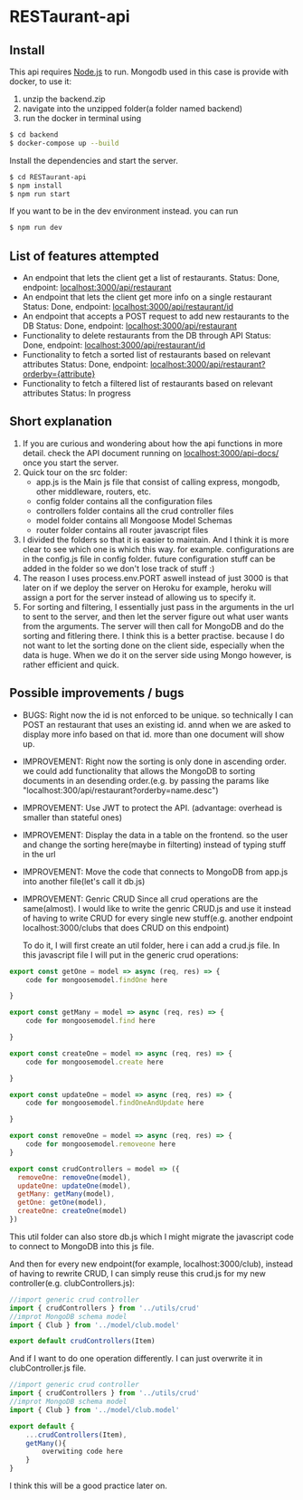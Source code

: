 # RESTaurant-api
## Install
This api requires [Node.js](https://nodejs.org/) to run.
Mongodb used in this case is provide with docker, to use it: 
1. unzip the backend.zip
2. navigate into the unzipped folder(a folder named backend)
2. run the docker in terminal using 
```sh
$ cd backend
$ docker-compose up --build
```


Install the dependencies and start the server.
```sh
$ cd RESTaurant-api
$ npm install
$ npm run start
```
If you want to be in the dev environment instead. you can run
```sh
$ npm run dev
```

## List of features attempted
- An endpoint that lets the client get a list of restaurants. 
    Status: Done, endpoint: [localhost:3000/api/restaurant](localhost:3000/api/restaurant)
- An endpoint that lets the client get more info on a single restaurant
    Status: Done, endpoint: [localhost:3000/api/restaurant/id](localhost:3000/api/restaurant/1)
- An endpoint that accepts a POST request to add new restaurants to the DB
    Status: Done, endpoint: [localhost:3000/api/restaurant](localhost:3000/api/restaurant)
- Functionality to delete restaurants from the DB through API
    Status: Done, endpoint: [localhost:3000/api/restaurant/id](localhost:3000/api/restaurant/id)
- Functionality to fetch a sorted list of restaurants based on relevant attributes
    Status: Done, endpoint: [localhost:3000/api/restaurant?orderby={attribute}](localhost:3000/api/restaurant?orderby={attribute})
- Functionality to fetch a filtered list of restaurants based on relevant attributes
    Status: In progress

## Short explanation
1. If you are curious and wondering about how the api functions in more detail. check the API document running on [localhost:3000/api-docs/](http://localhost:3000/api-docs/) once you start the server.
2. Quick tour on the src folder: 
    -   app.js is the Main js file that consist of calling express, mongodb, other middleware, routers, etc.
    -   config folder contains all the configuration files
    -   controllers folder contains all the crud controller files
    -   model folder contains all Mongoose Model Schemas
    -   router folder contains all router javascript files
3. I divided the folders so that it is easier to maintain. And I think it is more clear to see which one is which this way. for example. configurations are in the config.js file in config folder. future configuration stuff can be added in the folder so we don't lose track of stuff :)
4. The reason I uses process.env.PORT aswell instead of just 3000 is that later on if we deploy the server on Heroku for example, heroku will assign a port for the server instead of allowing us to specify it.
5. For sorting and filtering, I essentially just pass in the arguments in the url to sent to the server, and then let the server figure out what user wants from the arguments. The server will then call for MongoDB and do the sorting and fitlering there. I think this is a better practise. because I do not want to let the sorting done on the client side, especially when the data is huge. When we do it on the server side using Mongo however, is rather efficient and quick. 
## Possible improvements / bugs
- BUGS: Right now the id is not enforced to be unique. so technically I can POST an restaurant that uses an existing id. annd when we are asked to display more info based on that id. more than one document will show up.
- IMPROVEMENT: Right now the sorting is only done in ascending order. we could add functionality that allows the MongoDB to sorting documents in an desending order.(e.g. by passing the params like "localhost:300/api/restaurant?orderby=name.desc") 
- IMPROVEMENT: Use JWT to protect the API. (advantage: overhead is smaller than stateful ones)
- IMPROVEMENT: Display the data in a table on the frontend. so the user and change the sorting here(maybe in filterting) instead of typing stuff in the url
- IMPROVEMENT: Move the code that connects to MongoDB from app.js into another file(let's call it db.js)  
- IMPROVEMENT: Genric CRUD 
    Since all crud operations are the same(almost). I would like to write the genric CRUD.js and use it instead of having to write CRUD for every single new stuff(e.g. another endpoint localhost:3000/clubs that does CRUD on this endpoint)

    To do it, I will first create an util folder, here i can add a crud.js file. In this javascript file I will put in the generic crud operations:
```js
export const getOne = model => async (req, res) => {
    code for mongoosemodel.findOne here

}

export const getMany = model => async (req, res) => {
    code for mongoosemodel.find here

}

export const createOne = model => async (req, res) => {
    code for mongoosemodel.create here

}

export const updateOne = model => async (req, res) => {
    code for mongoosemodel.findOneAndUpdate here

}

export const removeOne = model => async (req, res) => {
    code for mongoosemodel.removeone here
}

export const crudControllers = model => ({
  removeOne: removeOne(model),
  updateOne: updateOne(model),
  getMany: getMany(model),
  getOne: getOne(model),
  createOne: createOne(model)
})
```

   This util folder can also store db.js which I might migrate the javascript code to connect to MongoDB into this js file.
   
   And then for every new endpoint(for example, localhost:3000/club), instead of having to rewrite CRUD, I can simply reuse this crud.js for my new controller(e.g. clubControllers.js):

```js
//import generic crud controller
import { crudControllers } from '../utils/crud'
//improt MongoDB schema model
import { Club } from '../model/club.model' 

export default crudControllers(Item)
```   

  And if I want to do one operation differently. I can just overwrite it in clubController.js file. 
  
```js
//import generic crud controller
import { crudControllers } from '../utils/crud'
//improt MongoDB schema model
import { Club } from '../model/club.model' 

export default {
    ...crudControllers(Item),
    getMany(){
        overwiting code here
    }
}
```

I think this will be a good practice later on. 
